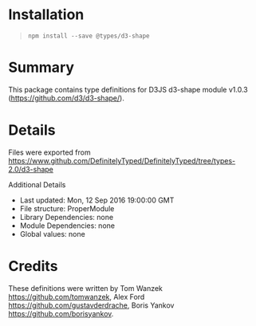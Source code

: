 # Installation
> `npm install --save @types/d3-shape`

# Summary
This package contains type definitions for D3JS d3-shape module v1.0.3 (https://github.com/d3/d3-shape/).

# Details
Files were exported from https://www.github.com/DefinitelyTyped/DefinitelyTyped/tree/types-2.0/d3-shape

Additional Details
 * Last updated: Mon, 12 Sep 2016 19:00:00 GMT
 * File structure: ProperModule
 * Library Dependencies: none
 * Module Dependencies: none
 * Global values: none

# Credits
These definitions were written by Tom Wanzek <https://github.com/tomwanzek>, Alex Ford <https://github.com/gustavderdrache>, Boris Yankov <https://github.com/borisyankov>.
